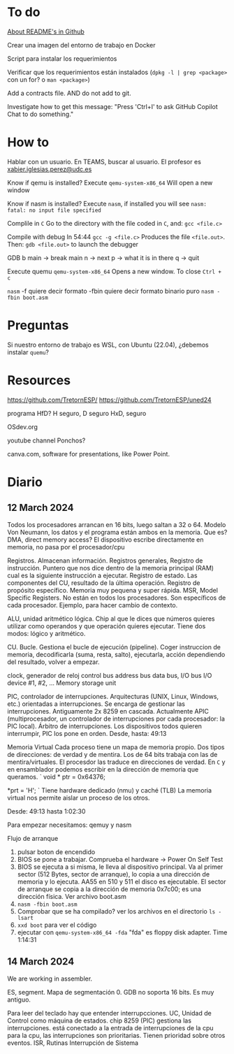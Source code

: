 
# To do
[About README's in Github][def]

Crear una imagen del entorno de trabajo en Docker

Script para instalar los requerimientos

Verificar que los requerimientos están instalados (`dpkg -l | grep <package>` con un for? o `man <package>`)

Add a contracts file. AND do not add to git.

Investigate how to get this message: "Press 'Ctrl+I' to ask GitHub Copilot Chat to do something." 


# How to
Hablar con un usuario. En TEAMS, buscar al usuario. El profesor es xabier.iglesias.perez@udc.es

Know if qemu is installed? Execute
`qemu-system-x86_64`
Will open a new window 

Know if nasm is installed? Execute
`nasm`, if installed you will see `nasm: fatal: no input file specified`

Complile in `C`
Go to the directory with the file coded in `C`, and:
`
gcc <file.c>
`

Compile with debug
In 54:44
`
gcc -g <file.c>
`
Produces the file `<file.out>`. Then: 
`
gdb <file.out>
`
to launch the debugger

GDB
b main -> break main
n -> next
p -> what it is in there
q -> quit

Execute quemu
`qemu-system-x86_64`
Opens a new window. 
To close `Ctrl + c`

`nasm`
-f quiere decir formato
-fbin quiere decir formato binario puro
`
nasm -fbin boot.asm
`


[def]: https://docs.github.com/en/repositories/managing-your-repositorys-settings-and-features/customizing-your-repository/about-readmes


# Preguntas
Si nuestro entorno de trabajo es WSL, con Ubuntu (22.04), ¿debemos instalar `quemu`?


# Resources
https://github.com/TretornESP/
https://github.com/TretornESP/uned24

programa HfD? H seguro, D seguro
HxD, seguro

OSdev.org

youtube channel Ponchos?

canva.com, software for presentations, like Power Point.


# Diario
## 12 March 2024
Todos los procesadores arrancan en 16 bits, luego saltan a 32 o 64.
Modelo Von Neumann, los datos y el programa están ambos en la memoria.
Que es?
DMA, direct memory access? El dispositivo escribe directamente en memoria, no pasa por el procesador/cpu

Registros. Almacenan información. 
Registros generales, 
Registro de instrucción. Puntero que nos dice dentro de la memoria principal (RAM) cual es la siguiente instrucción a ejecutar.
Registro de estado. Las componentes del CU, resultado de la última operación.
Registro de propósito específico. 
Memoria muy pequena y super rápida. 
MSR, Model Specific Registers. No están en todos los procesadores. Son específicos de cada procesador. Ejemplo, para hacer cambio de contexto.

ALU, unidad aritmético lógica. Chip al que le dices que números quieres utilizar como operandos y que operación quieres ejecutar. Tiene dos modos: lógico y aritmético.

CU. Bucle. Gestiona el bucle de ejecución (pipeline). Coger instruccion de memoria, decodificarla (suma, resta, salto), ejecutarla, acción dependiendo del resultado, volver a empezar.

clock, generador de reloj
control bus
address bus
data bus, I/O bus
I/O device #1, #2, ... 
Memory storage unit

PIC, controlador de interrupciones. Arquitecturas (UNIX, Linux, Windows, etc.) orientadas a interrupciones.
Se encarga de gestionar las interrupciones. Antiguamente 2x 8259 en cascada. Actualmente APIC (multiprocesador, un controlador de interrupciones por cada procesador: la PIC local).
Árbitro de interrupciones. Los dispositivos todos quieren interrumpir, PIC los pone en orden. 
Desde, hasta: 49:13

Memoria Virtual
Cada proceso tiene un mapa de memoria propio. Dos tipos de direcciones: de verdad y de mentira. Los de 64 bits trabaja con las de mentira/virtuales. El procesdor las traduce en direcciones de verdad. 
En `C` y en ensamblador podemos escribir en la dirección de memoria que queramos. 
`
void * ptr = 0x64376;

*prt = 'H';
`
Tiene hardware dedicado (nmu) y caché (TLB)
La memoria virtual nos permite aislar un proceso de los otros. 

Desde: 49:13 hasta 1:02:30


Para empezar necesitamos: qemuy y nasm

Flujo de arranque
1. pulsar boton de encendido
2. BIOS se pone a trabajar. Comprueba el hardware -> Power On Self Test
3. BIOS se ejecuta a si misma, le lleva al dispositivo principal. Va al primer sector (512 Bytes, sector de arranque), lo copia a una dirección de memoria y lo ejecuta. AA55 en 510 y 511 el disco es ejecutable. El sector de arranque se copia a la dirección de memoria 0x7c00; es una dirección física. Ver archivo boot.asm
4. `nasm -fbin boot.asm`
5. Comprobar que se ha compilado? ver los archivos en el directorio `ls -lsart`
6. `xxd boot` para ver el código
7. ejecutar con `qemu-system-x86_64 -fda` "fda" es floppy disk adapter. Time 1:14:31


## 14 March 2024
We are working in assembler.

ES, segment. Mapa de segmentación 0. 
GDB no soporta 16 bits. Es muy antiguo.

Para leer del teclado hay que entender interrupcciones. 
UC, Unidad de Control como máquina de estados.
chip 8259 (PIC) gestiona las interrupciones. está conectado a la entrada de interrupciones de la cpu
para la cpu, las interrupciones son prioritarias. Tienen prioridad sobre otros eventos.
ISR, Rutinas Interrupción de Sistema

